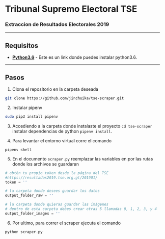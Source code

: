 # Tribunal Supremo Electoral TSE 
### Extraccion de Resultados Electorales 2019

---

## Requisitos

- __[Python3.6](https://medium.com/@moreless/install-python-3-6-on-ubuntu-16-04-28791d5c2167)__ - Este es un link donde puedes instalar python3.6.

---

## Pasos

1. Clona el repositorio en la carpeta deseada

```bash
git clone https://github.com/jinchuika/tse-scraper.git
```

2. Instalar pipenv

```bash
sudo pip3 install pipenv
```

3. Accediendo a la carpeta donde instalaste el proyecto `cd tse-scraper` instalar dependencias de python ```pipenv install```.

4. Para levantar el entorno virtual corre el comando

```
pipenv shell
```

5. En el documento `scraper.py` reemplazar las variables en por las rutas donde los archivos se guardaran 

```python
# obtén tu propio token desde la página del TSE
#https://resultados2019.tse.org.gt/201901/
token = ''

# la carpeta donde desees guardar los datos
output_folder_raw = ''

# la carpeta donde quieras guardar las imágenes
# dentro de esta carpeta debes crear otras 5 llamadas 0, 1, 2, 3, y 4
output_folder_images = ''
```

6. Por ultimo, para correr el scraper ejecuta el comando

```
python scraper.py
```
